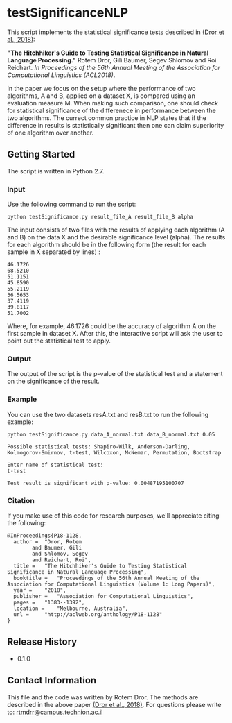 # testSignificanceNLP
This script implements the statistical significance tests described in [(Dror et al., 2018)](http://aclweb.org/anthology/P18-1128):

**"The Hitchhiker's Guide to Testing Statistical Significance in Natural Language Processing."** Rotem Dror, Gili Baumer, Segev Shlomov and Roi Reichart. *In Proceedings of the 56th Annual Meeting of the Association for Computational Linguistics (ACL2018)*.

In the paper we focus on the setup where the performance of two algorithms, A and B, applied on a dataset X, is compared using an evaluation measure M. When making such comparison, one should check for statistical significance of the differenece in performance between the two algorithms. The currect common practice in NLP states that if the difference in results is statistically significant then one can claim superiority of one algorithm over another.

<!--- For recomendation on which statistical test to use based on evaluation measure see ....-->


## Getting Started 

The script is written in Python 2.7.

### Input
Use the following command to run the script:
```
python testSignificance.py result_file_A result_file_B alpha
```
The input consists of two files with the results of applying each algorithm (A and B) on the data X and the desirable significance level (alpha). The results for each algorithm should be in the following form (the result for each sample in X separated by lines) :
```
46.1726
68.5210
51.1151
45.8590
55.2119
36.5653
37.4119
39.8117
51.7002
```
Where, for example, 46.1726 could be the accuracy of algorithm A on the first sample in dataset X. 
After this, the interactive script will ask the user to point out the statistical test to apply.

### Output
The output of the script is the p-value of the statistical test and a statement on the significance of the result.

### Example
You can use the two datasets resA.txt and resB.txt to run the following example:
```
python testSignificance.py data_A_normal.txt data_B_normal.txt 0.05

Possible statistical tests: Shapiro-Wilk, Anderson-Darling, Kolmogorov-Smirnov, t-test, Wilcoxon, McNemar, Permutation, Bootstrap

Enter name of statistical test: 
t-test

Test result is significant with p-value: 0.00487195100707

```

### Citation
If you make use of this code for research purposes, we'll appreciate citing the following:
```
@InProceedings{P18-1128,
  author = 	"Dror, Rotem
		and Baumer, Gili
		and Shlomov, Segev
		and Reichart, Roi",
  title = 	"The Hitchhiker's Guide to Testing Statistical Significance in Natural Language Processing",
  booktitle = 	"Proceedings of the 56th Annual Meeting of the Association for Computational Linguistics (Volume 1: Long Papers)",
  year = 	"2018",
  publisher = 	"Association for Computational Linguistics",
  pages = 	"1383--1392",
  location = 	"Melbourne, Australia",
  url = 	"http://aclweb.org/anthology/P18-1128"
}
```


## Release History
* 0.1.0 

## Contact Information
This file and the code was written by Rotem Dror. The methods are described in the above paper [(Dror et al., 2018)](http://aclweb.org/anthology/P18-1128).
For questions please write to: rtmdrr@campus.technion.ac.il


